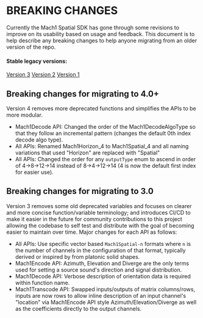 # BREAKING CHANGES
Currently the Mach1 Spatial SDK has gone through some revisions to improve on its usability based on usage and feedback. This document is to help describe any breaking changes to help anyone migrating from an older version of the repo.

#### Stable legacy versions:
[Version 3](https://github.com/Mach1Studios/m1-sdk/tree/3.2)
[Version 2](https://github.com/Mach1Studios/m1-sdk/tree/2.1)
[Version 1](https://github.com/Mach1Studios/m1-sdk/tree/1.2)

## Breaking changes for migrating to 4.0+
Version 4 removes more deprecated functions and simplifies the APIs to be more modular.
- Mach1Decode API: Changed the order of the Mach1DecodeAlgoType so that they follow an incremental pattern (changes the default 0th index decode algo type).
- All APIs: Renamed Mach1Horizon_4 to Mach1Spatial_4 and all naming variations that used "Horizon" are replaced with "Spatial"
- All APIs: Changed the order for any `outputType` enum to ascend in order of 4->8->12->14 instead of 8->4->12->14 (4 is now the default first index for easier use).

## Breaking changes for migrating to 3.0
Version 3 removes some old deprecated variables and focuses on clearer and more concise function/variable terminology; and introduces CI/CD to make it easier in the future for community contributions to this project allowing the codebase to self test and distribute with the goal of becoming easier to maintain over time. Major changes for each API as follows: 
- All APIs: Use specific vector based `Mach1Spatial-n` formats where `n` is the number of channels in the configuration of that format, typically derived or inspired by from platonic solid shapes.
- Mach1Encode API: Azimuth, Elevation and Diverge are the only terms used for setting a source sound's direction and signal distribution. 
- Mach1Decode API: Verbose description of orientation data is required within function name.
- Mach1Transcode API: Swapped inputs/outputs of matrix columns/rows, inputs are now rows to allow inline description of an input channel's "location" via Mach1Encode API style Azimuth/Elevation/Diverge as well as the coefficients directly to the output channels. 